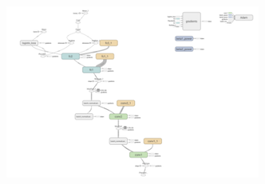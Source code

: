 ![cnn mnist](https://raw.githubusercontent.com/HuangYiran/Tensorflow_formatted/master/models/cnn_bn_maxpooling_mnist/cnn.png)
